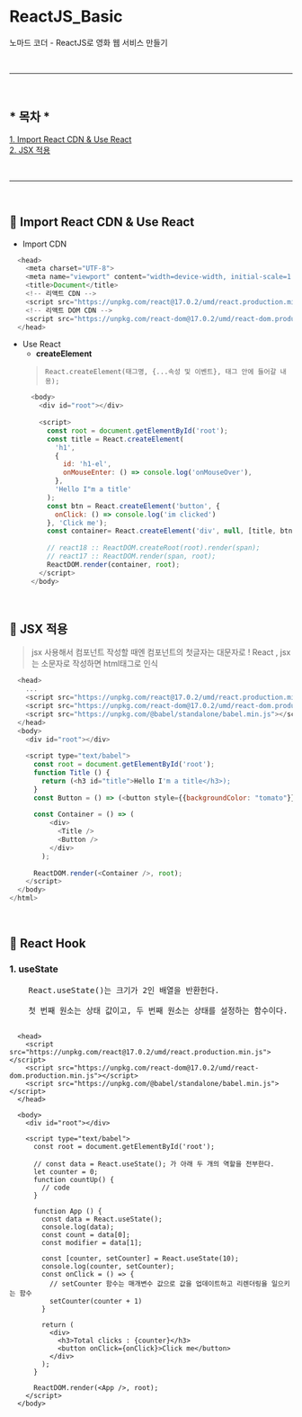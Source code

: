 # ReactJS_Basic
노마드 코더 - ReactJS로 영화 웹 서비스 만들기

<br/>

***

<br/>

## * 목차 *
[1. Import React CDN & Use React](#-import-react-cdn--use-react)<br>
[2. JSX 적용](#-jsx-적용)

<br/>

***

<br/>

## 📍 Import React CDN & Use React

- Import CDN
```javascript
  <head>
    <meta charset="UTF-8">
    <meta name="viewport" content="width=device-width, initial-scale=1.0">
    <title>Document</title>
    <!-- 리액트 CDN -->
    <script src="https://unpkg.com/react@17.0.2/umd/react.production.min.js"></script>
    <!-- 리액트 DOM CDN -->
    <script src="https://unpkg.com/react-dom@17.0.2/umd/react-dom.production.min.js"></script>
  </head>
```

- Use React
  - **createElement**
  > `React.createElement(태그명, {...속성 및 이벤트}, 태그 안에 들어갈 내용);`
  ```javascript
    <body>
      <div id="root"></div>
    
      <script>
        const root = document.getElementById('root');
        const title = React.createElement(
          'h1',
          {
            id: 'h1-el',
            onMouseEnter: () => console.log('onMouseOver'),
          },
          'Hello I"m a title'
        );
        const btn = React.createElement('button', {
          onClick: () => console.log('im clicked')
        }, 'Click me');
        const container= React.createElement('div', null, [title, btn]);
    
        // react18 :: ReactDOM.createRoot(root).render(span);
        // react17 :: ReactDOM.render(span, root);
        ReactDOM.render(container, root);
      </script>
    </body>
  ```

<br/>

## 📍 JSX 적용
> jsx 사용해서 컴포넌트 작성할 때엔 컴포넌트의 첫글자는 대문자로 ! React , jsx는 소문자로 작성하면 html태그로 인식
```javascript
  <head>
    ...
    <script src="https://unpkg.com/react@17.0.2/umd/react.production.min.js"></script>
    <script src="https://unpkg.com/react-dom@17.0.2/umd/react-dom.production.min.js"></script>
    <script src="https://unpkg.com/@babel/standalone/babel.min.js"></script>
  </head>
  <body>
    <div id="root"></div>
  
    <script type="text/babel">
      const root = document.getElementById('root');
      function Title () {
        return (<h3 id="title">Hello I'm a title</h3>);
      }
      const Button = () => (<button style={{backgroundColor: "tomato"}} onClick={() => console.log("im clicked")} >Click me</button>);
      
      const Container = () => (
          <div>
            <Title />
            <Button />
          </div>
        );
  
      ReactDOM.render(<Container />, root);
    </script>
  </body>
</html>
```

<br/>


## 📍 React Hook
  ### 1. useState
  <pre>
    React.useState()는 크기가 2인 배열을 반환헌다.<br>
    첫 번째 원소는 상태 값이고, 두 번째 원소는 상태를 설정하는 함수이다.
  </pre> 

  ```
    <head>
      <script src="https://unpkg.com/react@17.0.2/umd/react.production.min.js"></script>
      <script src="https://unpkg.com/react-dom@17.0.2/umd/react-dom.production.min.js"></script>
      <script src="https://unpkg.com/@babel/standalone/babel.min.js"></script>
    </head>
  
    <body>
      <div id="root"></div>
    
      <script type="text/babel">
        const root = document.getElementById('root');
    
        // const data = React.useState(); 가 아래 두 개의 역할을 전부한다.
        let counter = 0;
        function countUp() {
          // code
        }
    
        function App () {
          const data = React.useState();
          console.log(data);
          const count = data[0];
          const modifier = data[1];
    
          const [counter, setCounter] = React.useState(10);
          console.log(counter, setCounter);
          const onClick = () => {
            // setCounter 함수는 매개변수 값으로 값을 업데이트하고 리렌더링을 일으키는 함수
            setCounter(counter + 1)
          }
    
          return (
            <div>
              <h3>Total clicks : {counter}</h3>
              <button onClick={onClick}>Click me</button>
            </div>
          );
        }
    
        ReactDOM.render(<App />, root);
      </script>
    </body>
  ```
